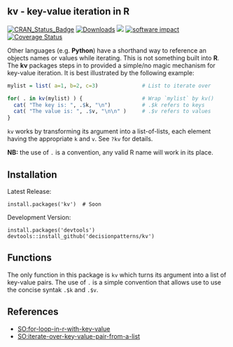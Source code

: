 ## kv - key-value iteration in R

[![CRAN_Status_Badge](https://www.r-pkg.org/badges/version/kv)](https://cran.r-project.org/package=kv)
[![Downloads](https://cranlogs.r-pkg.org/badges/kv?color=brightgreen)](https://www.r-pkg.org/pkg/kv)
[![](https://cranlogs.r-pkg.org/badges/grand-total/kv)](http://cran.rstudio.com/web/packages/kv/index.html)
[![software impact](http://depsy.org/api/package/r/kv/badge.svg)](http://depsy.org/package/r/kv)
[![Coverage Status](https://img.shields.io/codecov/c/github/decisionpatterns/kv/master.svg)](https://codecov.io/github/decisionpatterns/kv?branch=master)


Other languages (e.g. **Python**) have a shorthand way to reference an objects names
or values while iterating. This is not something built into **R**. The **kv** 
packages steps in to provided a simple/no magic mechanism 
for key-value iteration. It is best illustrated by the following example: 

``` r
mylist = list( a=1, b=2, c=3)              # List to iterate over

for( . in kv(mylist) ) {                   # Wrap `mylist` by kv()
  cat( "The key is: ", .$k, "\n")          # .$k refers to keys
  cat( "The value is: ", .$v, "\n\n" )     # .$v refers to values 
}  
```

`kv` works by transforming its argument into a list-of-lists, each element 
having the appropriate `k` and `v`. See `?kv` for details.


**NB:** the use of `.` is a convention, any valid R name will work in its place.


## Installation 

Latest Release:

    install.packages('kv')  # Soon


Development Version:

    install.packages('devtools')
    devtools::install_github('decisionpatterns/kv')


## Functions

The only function in this package is `kv` which turns its argument into a list 
of key-value pairs.  The use of `.` is a simple convention that allows use to 
use the concise syntak `.$k` and `.$v`.
 

## References

* [SO:for-loop-in-r-with-key-value](http://stackoverflow.com/questions/18572921/for-loop-in-r-with-key-value)
* [SO:iterate-over-key-value-pair-from-a-list](http://stackoverflow.com/questions/4500106/iterate-over-key-value-pair-from-a-list)
